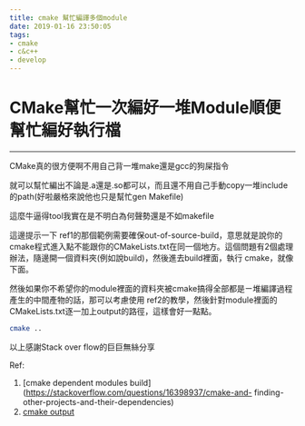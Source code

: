 ```yaml
---
title: cmake 幫忙編譯多個module
date: 2019-01-16 23:50:05
tags:
- cmake
- c&c++
- develop
---
```


# CMake幫忙一次編好一堆Module順便幫忙編好執行檔
---
CMake真的很方便啊不用自己背一堆make還是gcc的狗屎指令

就可以幫忙編出不論是.a還是.so都可以，而且還不用自己手動copy一堆include的path(好啦嚴格來說他也只是幫忙gen Makefile)

這麼牛逼得tool我實在是不明白為何聲勢還是不如makefile

這邊提示一下 ref1的那個範例需要確保out-of-source-build，意思就是說你的cmake程式進入點不能跟你的CMakeLists.txt在同一個地方。這個問題有2個處理辦法，隨邊開一個資料夾(例如說build)，然後進去build裡面，執行
cmake，就像下面。

然後如果你不希望你的module裡面的資料夾被cmake搞得全部都是ㄧ堆編譯過程產生的中間產物的話，那可以考慮使用
ref2的教學，然後針對module裡面的CMakeLists.txt逐一加上output的路徑，這樣會好一點點。

```sh
cmake ..
```

以上感謝Stack over flow的巨巨無絲分享


Ref:
1. [cmake dependent modules build](https://stackoverflow.com/questions/16398937/cmake-and- finding-other-projects-and-their-dependencies)
2. [cmake output](https://stackoverflow.com/questions/6594796/how-do-i-make-cmake-output-into-a-bin-dir)
